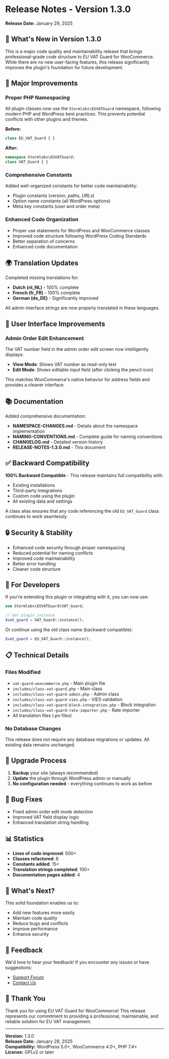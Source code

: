 # Release Notes - Version 1.3.0

**Release Date:** January 29, 2025

## 🎉 What's New in Version 1.3.0

This is a major code quality and maintainability release that brings professional-grade code structure to EU VAT Guard for WooCommerce. While there are no new user-facing features, this release significantly improves the plugin's foundation for future development.

## 🔧 Major Improvements

### Proper PHP Namespacing
All plugin classes now use the `Stormlabs\EUVATGuard` namespace, following modern PHP and WordPress best practices. This prevents potential conflicts with other plugins and themes.

**Before:**
```php
class EU_VAT_Guard { }
```

**After:**
```php
namespace Stormlabs\EUVATGuard;
class VAT_Guard { }
```

### Comprehensive Constants
Added well-organized constants for better code maintainability:
- Plugin constants (version, paths, URLs)
- Option name constants (all WordPress options)
- Meta key constants (user and order meta)

### Enhanced Code Organization
- Proper use statements for WordPress and WooCommerce classes
- Improved code structure following WordPress Coding Standards
- Better separation of concerns
- Enhanced code documentation

## 🌍 Translation Updates

Completed missing translations for:
- **Dutch (nl_NL)** - 100% complete
- **French (fr_FR)** - 100% complete  
- **German (de_DE)** - Significantly improved

All admin interface strings are now properly translated in these languages.

## 🎨 User Interface Improvements

### Admin Order Edit Enhancement
The VAT number field in the admin order edit screen now intelligently displays:
- **View Mode**: Shows VAT number as read-only text
- **Edit Mode**: Shows editable input field (after clicking the pencil icon)

This matches WooCommerce's native behavior for address fields and provides a cleaner interface.

## 📚 Documentation

Added comprehensive documentation:
- **NAMESPACE-CHANGES.md** - Details about the namespace implementation
- **NAMING-CONVENTIONS.md** - Complete guide for naming conventions
- **CHANGELOG.md** - Detailed version history
- **RELEASE-NOTES-1.3.0.md** - This document

## ✅ Backward Compatibility

**100% Backward Compatible** - This release maintains full compatibility with:
- Existing installations
- Third-party integrations
- Custom code using the plugin
- All existing data and settings

A class alias ensures that any code referencing the old `EU_VAT_Guard` class continues to work seamlessly.

## 🔒 Security & Stability

- Enhanced code security through proper namespacing
- Reduced potential for naming conflicts
- Improved code maintainability
- Better error handling
- Cleaner code structure

## 🚀 For Developers

If you're extending this plugin or integrating with it, you can now use:

```php
use Stormlabs\EUVATGuard\VAT_Guard;

// Get plugin instance
$vat_guard = VAT_Guard::instance();
```

Or continue using the old class name (backward compatible):
```php
$vat_guard = EU_VAT_Guard::instance();
```

## 📋 Technical Details

### Files Modified
- `vat-guard-woocommerce.php` - Main plugin file
- `includes/class-vat-guard.php` - Main class
- `includes/class-vat-guard-admin.php` - Admin class
- `includes/class-vat-guard-vies.php` - VIES validation
- `includes/class-vat-guard-block-integration.php` - Block integration
- `includes/class-vat-guard-rate-importer.php` - Rate importer
- All translation files (.po files)

### No Database Changes
This release does not require any database migrations or updates. All existing data remains unchanged.

## 🔄 Upgrade Process

1. **Backup** your site (always recommended)
2. **Update** the plugin through WordPress admin or manually
3. **No configuration needed** - everything continues to work as before

## 🐛 Bug Fixes

- Fixed admin order edit mode detection
- Improved VAT field display logic
- Enhanced translation string handling

## 📊 Statistics

- **Lines of code improved**: 500+
- **Classes refactored**: 6
- **Constants added**: 15+
- **Translation strings completed**: 100+
- **Documentation pages added**: 4

## 🎯 What's Next?

This solid foundation enables us to:
- Add new features more easily
- Maintain code quality
- Reduce bugs and conflicts
- Improve performance
- Enhance security

## 💬 Feedback

We'd love to hear your feedback! If you encounter any issues or have suggestions:
- [Support Forum](https://wordpress.org/support/plugin/eu-vat-guard-for-woocommerce/)
- [Contact Us](https://stormlabs.be/)

## 🙏 Thank You

Thank you for using EU VAT Guard for WooCommerce! This release represents our commitment to providing a professional, maintainable, and reliable solution for EU VAT management.

---

**Version:** 1.3.0  
**Release Date:** January 29, 2025  
**Compatibility:** WordPress 5.0+, WooCommerce 4.0+, PHP 7.4+  
**License:** GPLv2 or later
